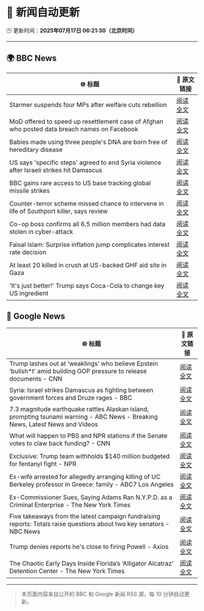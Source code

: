 # 🧠 新闻自动更新

🕒 更新时间：**2025年07月17日 06:21:30（北京时间）**

---

## 🌍 BBC News

| 🌐 标题 | 🔗 原文链接 |
|--------|-------------|
| Starmer suspends four MPs after welfare cuts rebellion | [阅读全文](https://www.bbc.com/news/articles/c5y7zqdwzqyo) |
| MoD offered to speed up resettlement case of Afghan who posted data breach names on Facebook | [阅读全文](https://www.bbc.com/news/articles/c0rvyqd7wq2o) |
| Babies made using three people's DNA are born free of hereditary disease | [阅读全文](https://www.bbc.com/news/articles/cn8179z199vo) |
| US says 'specific steps' agreed to end Syria violence after Israeli strikes hit Damascus | [阅读全文](https://www.bbc.com/news/articles/cp90l77187zo) |
| BBC gains rare access to US base tracking global missile strikes | [阅读全文](https://www.bbc.com/news/articles/cy8k2nd7e9no) |
| Counter-terror scheme missed chance to intervene in life of Southport killer, says review | [阅读全文](https://www.bbc.com/news/articles/c74zy014x84o) |
| Co-op boss confirms all 6.5 million members had data stolen in cyber-attack | [阅读全文](https://www.bbc.com/news/articles/cql0ple066po) |
| Faisal Islam: Surprise inflation jump complicates interest rate decision | [阅读全文](https://www.bbc.com/news/articles/c70xy9nv7p7o) |
| At least 20 killed in crush at US-backed GHF aid site in Gaza | [阅读全文](https://www.bbc.com/news/articles/cg4rwrkdlzxo) |
| 'It's just better!' Trump says Coca-Cola to change key US ingredient | [阅读全文](https://www.bbc.com/news/articles/czxe59zl8qzo) |

## 📰 Google News

| 🌐 标题 | 🔗 原文链接 |
|--------|-------------|
| Trump lashes out at ‘weaklings’ who believe Epstein ‘bullsh*t’ amid building GOP pressure to release documents - CNN | [阅读全文](https://news.google.com/rss/articles/CBMif0FVX3lxTE00S0tCNFdwZDQzSW5veFdoV3RiNk9oU0JoS2dRdzRVc0twMUlrZzlxSGpyeUhPWFhfLTFvb05ncDR5Z19nRTdzVUZOb1BlSXFHcVdXRmRwMHctOThfUnJMeDZQQU94YVphZU9jdnp5Y241YV9QaU9YSXJhYnE5MUHSAYQBQVVfeXFMTUFFWWdWN00zZUczRkFsTnRIeVZHSk15QWFzYVJWUnUzZDlubWYxVTViRVFjZk9DNnJ5YmdBSUJCUFVILW1UUzA1OVFIb1VZZC1EQWpiQ3doYXIxRU5vdUt4TFg1endYZS1KMkJJVHZSaEVfZjFMdmx4MmM4NDBpUU5IbGhZ?oc=5) |
| Syria: Israel strikes Damascus as fighting between government forces and Druze rages - BBC | [阅读全文](https://news.google.com/rss/articles/CBMiWkFVX3lxTE5uZEpIQUxBcVRzS21mdEdjeUJMQ1pYeVpHQWNXbFRTeVJFbmdaU1NEZ2VzX1FMTzFhUVNIWjJhRHRvRTJ2bC1FM3JZYTdNaEJ0ZXNnWEFPd18wZ9IBX0FVX3lxTE1wai1TMTZQMWpRLS00QzBMbngxd3JBdHlIRXQ0T1dVS0tNbXZtQkR1WE9TUE5aUXhlVERfTFgxTHJKM0tJVlcwbWlwYTd2aWlqRm00dDllT182RUVLSTEw?oc=5) |
| 7.3 magnitude earthquake rattles Alaskan island, prompting tsunami warning - ABC News - Breaking News, Latest News and Videos | [阅读全文](https://news.google.com/rss/articles/CBMipwFBVV95cUxPNm1oNk01YU1TOVVUU1kwUU54eXp0Skl4dmRrcXgwbS1nUGl1WUZ1Q1RTQzgxWnFIN2V5S2VBcGFVMUdRaU1lVm15TENBNDNoVS13MzJpdEh4WFI2emk3dzl3Z2hHUzZ6QkYxT0xJeWUtUXg5ZHRycjhMUUo5bE1MeWdYZ3BQOC1Oa3l2ZVlsTHpQWnhZN3V2YTRELUJKcHAyMVo3MmhFUdIBrAFBVV95cUxOeklWQkpHMF8wZFc1X1NmclpGclJLVkhNd1hDQm9XSUFhZnBzOFlNMGNtaEZ3OXZEUzR0dHhBMjVEZ0l3QlZMTU1sNFlkQkhOUFBuQmx5Q2NtNW1tN3NlQTVHMWlmNmdNeEtBbkxkZWhkbWxCakZSWng0ZmxnbENyOGhYREhaQzVLb0VldjZ2UmY4eV9wTjNOU3NLVHh3S25xOGdXNEliWTRPcklu?oc=5) |
| What will happen to PBS and NPR stations if the Senate votes to claw back funding? - CNN | [阅读全文](https://news.google.com/rss/articles/CBMijwFBVV95cUxNZGN1V2VCYzZXZVNoYXQ3aHZTd2UtT2s0RFZvTXJVaWhUYmEzRzlWam1lLUZ1elNhT1VjblJTd2JSWVgycmJoZEp3TlNKbGF0Wjg3Q2tkeFcwRUFTZllsUEwzTTl2R1NKTGpQM0RYN0FDNUt5Yk0zamptUzcxVURELXhlR0k0RDVuOTB0eVowc9IBlAFBVV95cUxPREoxV1EzTzdQZlVuSWpKa0xhV21QM1RRMkMzaWNnamFmSVQ2RUdVaG1xa3FYdXVuaEtVUUo5NTNhdFV4bXJLZU5LMFFmeGZEZTZIZzlWRWRXMXpLYmxoeHpUUzBIeWlXTkdlYjhvV1BCa0V3THF4U1VWU0RnNDJ4Z1lRSzFlTC1EVk5QaTM4SHZMeFlT?oc=5) |
| Exclusive: Trump team withholds $140 million budgeted for fentanyl fight - NPR | [阅读全文](https://news.google.com/rss/articles/CBMigwFBVV95cUxNWGtRdk9nRmF4d21aa2ZybW1vS0NSNG9aYVhkbFAxcW96eVZMSWFWQjBUdzY1NWlMNk1sZmlCUVp5X0NFb0hqenFhelFBOWxpSjQybzNyNUNQY0Ftd1NUSnRsaTNTSmw4T2JTbWNWYkh3SndCWkk1Z0Nkc1pfektNcGJ4Zw?oc=5) |
| Ex-wife arrested for allegedly arranging killing of UC Berkeley professor in Greece: family - ABC7 Los Angeles | [阅读全文](https://news.google.com/rss/articles/CBMi3gFBVV95cUxNc09uckZwYklDUHZ5cG1pRlBPRndEaUU2aE1OM1o3Z2pEbWsxT1pQS1puenhPNGppQXZXMlZkVzZoWjk1NnZ2b0FUY3VNNDRaeFRIdXoweWs1bGRXRTVRUHpVek9ZYlJfSjFOQWlTLVZXTWpDSTA5bUlpdnVnRThEUGZ5UUMxejJ1VFVZRTZ0UkdaNlZaSE9mQU1Oa3RER1YteEtKeE92eHRVVnVRNzBscFBlUWZRYzNsWWhPVGMydktFaHlMME00RWNwWlFLb0dNWEY2Rll6YXhFUHdNQmc?oc=5) |
| Ex-Commissioner Sues, Saying Adams Ran N.Y.P.D. as a Criminal Enterprise - The New York Times | [阅读全文](https://news.google.com/rss/articles/CBMijAFBVV95cUxQejJaYW1NVVJTdkFPLUo1WTlLOHdJa3dvcTlHMHJocU1XeV80ZGxxQmhDbl9Zd2FLRWZsVkp6WDh5NVRKZXFzOXh1WmdrcFJoMmI4Q1BoSVVqQ0ZFNFVhMkF1Mng2Z19KY1I2OGRuM09ja2o3WVB0UHhGWl9Tc0J3NDlyZmtqY3hzSkJnSA?oc=5) |
| Five takeaways from the latest campaign fundraising reports: Totals raise questions about two key senators - NBC News | [阅读全文](https://news.google.com/rss/articles/CBMixwFBVV95cUxNcFpPNG1WVlNlTE5wMmQzTXItRHM4THFZZEpadmNoTENINlpwMGswclh6NGtGRm5WT3JHSU03THJxQV9wWWluU3R5THhDcXNTa1RyMHl5X3RjRjBtdWlBLS05TmEyUmFnSC02NUVyeUJOVlZTMjF4VDIzVUtQeHZNMEQ5RVp4alRKeXk3TXE2RVZnU3RqWFRDNFdBX1FCU1g4WDJfbTlYYm96TS12Yk5kYURWZ2kyZ2plT1N4VXphUGVjVEstdm040gFWQVVfeXFMTmhHREV0OWNEbXpsWFRFcUJaVU9HdnRRVFZmVXN2NzhSRUM5WGFTZHhzSFF3NWI2MkpoYlpFQklfUUR3eDRUOG5tMXBEeFZfUldwNVF5clE?oc=5) |
| Trump denies reports he's close to firing Powell - Axios | [阅读全文](https://news.google.com/rss/articles/CBMid0FVX3lxTE5KQ2lncXBQQWtlR0Itam00eEdSV3BlZGQ2OWRTMGNjYmpaSzhmMUFtejZuclhRNUpJYWplMzRlWUhCZmprbW1MVnBfb09kVDcyVFg0RW9QZlRtcGhuQVBqb0ZGODljaUhVTVgwVGdkQ3h1c3pyUk0w?oc=5) |
| The Chaotic Early Days Inside Florida’s ‘Alligator Alcatraz’ Detention Center - The New York Times | [阅读全文](https://news.google.com/rss/articles/CBMiuAFBVV95cUxQQmVjZnZ1SGZqcTl1QlllQURKbjR0X3pQczhwSFFrWmY3WUltMHpxeHRYcThuLS1aNlF0U0tiZkRIaU53T1JxdzJUcWctRzlhRkwtY3I4T1hTVmFtU2liaUJzMkhNekVUSUstY0kxbFZVTkFoRmF3Y1NXU1dOdTZkanJFaDkxX2FSS3FldmxwcVVqdjZtNUJxdHdSTmx3dGtkd2gtRHVqMU0wLVZScHVtTWFvdmZUVUZH?oc=5) |

---
> 本页面内容来自公开的 BBC 和 Google 新闻 RSS 源，每 10 分钟自动更新。